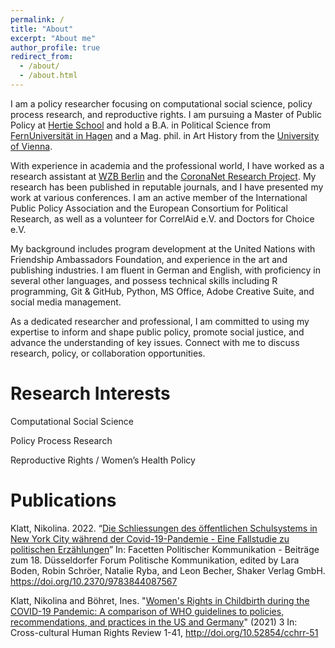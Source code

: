 ```yaml
---
permalink: /
title: "About"
excerpt: "About me"
author_profile: true
redirect_from: 
  - /about/
  - /about.html
---
```


I am a policy researcher focusing on computational social science, policy process research, and reproductive rights. I am pursuing a Master of Public Policy at [Hertie School](https://www.hertie-school.org/en/) and hold a B.A. in Political Science from [FernUniversität in Hagen](https://www.fernuni-hagen.de/KSW/portale/bapvs/) and a Mag. phil. in Art History from the [University of Vienna](https://kunstgeschichte.univie.ac.at/en/).

With experience in academia and the professional world, I have worked as a research assistant at [WZB Berlin](https://wzb.eu/en/research/dynamics-of-political-systems/transformations-of-democracy) and the [CoronaNet Research Project](https://www.coronanet-project.org/). My research has been published in reputable journals, and I have presented my work at various conferences. I am an active member of the International Public Policy Association and the European Consortium for Political Research, as well as a volunteer for CorrelAid e.V. and Doctors for Choice e.V.

My background includes program development at the United Nations with Friendship Ambassadors Foundation, and experience in the art and publishing industries. I am fluent in German and English, with proficiency in several other languages, and possess technical skills including R programming, Git & GitHub, Python, MS Office, Adobe Creative Suite, and social media management.

As a dedicated researcher and professional, I am committed to using my expertise to inform and shape public policy, promote social justice, and advance the understanding of key issues. Connect with me to discuss research, policy, or collaboration opportunities.

Research Interests
======
Computational Social Science

Policy Process Research

Reproductive Rights / Women’s Health Policy

Publications
======
Klatt, Nikolina. 2022. “[Die Schliessungen des öffentlichen Schulsystems in New York City während der Covid-19-Pandemie - Eine Fallstudie zu politischen Erzählungen](https://doi.org/10.2370/9783844087567)” In: Facetten Politischer Kommunikation - Beiträge zum 18. Düsseldorfer Forum Politische Kommunikation, edited by Lara Boden, Robin Schröer, Natalie Ryba, and Leon Becher,  Shaker Verlag GmbH. https://doi.org/10.2370/9783844087567

Klatt, Nikolina and Böhret, Ines. "[Women's Rights in Childbirth during the COVID-19 Pandemic: A comparison of WHO guidelines to policies, recommendations, and practices in the US and Germany](http://doi.org/10.52854/cchrr-51)" (2021) 3 In: Cross-cultural Human Rights Review 1-41, http://doi.org/10.52854/cchrr-51

